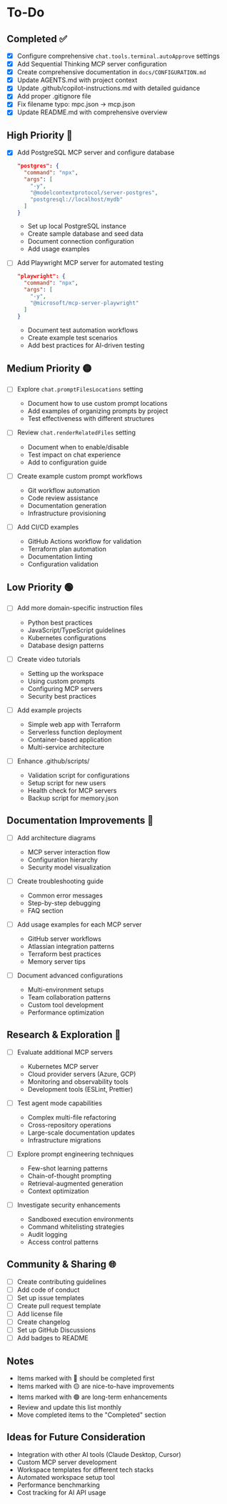# To-Do

## Completed ✅

- [x] Configure comprehensive `chat.tools.terminal.autoApprove` settings
- [x] Add Sequential Thinking MCP server configuration
- [x] Create comprehensive documentation in `docs/CONFIGURATION.md`
- [x] Update AGENTS.md with project context
- [x] Update .github/copilot-instructions.md with detailed guidance
- [x] Add proper .gitignore file
- [x] Fix filename typo: mpc.json → mcp.json
- [x] Update README.md with comprehensive overview

## High Priority 🔴

- [x] Add PostgreSQL MCP server and configure database
  ```json
  "postgres": {
    "command": "npx",
    "args": [
      "-y",
      "@modelcontextprotocol/server-postgres",
      "postgresql://localhost/mydb"
    ]
  }
  ```
  - Set up local PostgreSQL instance
  - Create sample database and seed data
  - Document connection configuration
  - Add usage examples

- [ ] Add Playwright MCP server for automated testing
  ```json
  "playwright": {
    "command": "npx",
    "args": [
      "-y",
      "@microsoft/mcp-server-playwright"
    ]
  }
  ```
  - Document test automation workflows
  - Create example test scenarios
  - Add best practices for AI-driven testing

## Medium Priority 🟡

- [ ] Explore `chat.promptFilesLocations` setting
  - Document how to use custom prompt locations
  - Add examples of organizing prompts by project
  - Test effectiveness with different structures

- [ ] Review `chat.renderRelatedFiles` setting
  - Document when to enable/disable
  - Test impact on chat experience
  - Add to configuration guide

- [ ] Create example custom prompt workflows
  - Git workflow automation
  - Code review assistance
  - Documentation generation
  - Infrastructure provisioning

- [ ] Add CI/CD examples
  - GitHub Actions workflow for validation
  - Terraform plan automation
  - Documentation linting
  - Configuration validation

## Low Priority 🟢

- [ ] Add more domain-specific instruction files
  - Python best practices
  - JavaScript/TypeScript guidelines
  - Kubernetes configurations
  - Database design patterns

- [ ] Create video tutorials
  - Setting up the workspace
  - Using custom prompts
  - Configuring MCP servers
  - Security best practices

- [ ] Add example projects
  - Simple web app with Terraform
  - Serverless function deployment
  - Container-based application
  - Multi-service architecture

- [ ] Enhance .github/scripts/
  - Validation script for configurations
  - Setup script for new users
  - Health check for MCP servers
  - Backup script for memory.json

## Documentation Improvements 📝

- [ ] Add architecture diagrams
  - MCP server interaction flow
  - Configuration hierarchy
  - Security model visualization

- [ ] Create troubleshooting guide
  - Common error messages
  - Step-by-step debugging
  - FAQ section

- [ ] Add usage examples for each MCP server
  - GitHub server workflows
  - Atlassian integration patterns
  - Terraform best practices
  - Memory server tips

- [ ] Document advanced configurations
  - Multi-environment setups
  - Team collaboration patterns
  - Custom tool development
  - Performance optimization

## Research & Exploration 🔬

- [ ] Evaluate additional MCP servers
  - Kubernetes MCP server
  - Cloud provider servers (Azure, GCP)
  - Monitoring and observability tools
  - Development tools (ESLint, Prettier)

- [ ] Test agent mode capabilities
  - Complex multi-file refactoring
  - Cross-repository operations
  - Large-scale documentation updates
  - Infrastructure migrations

- [ ] Explore prompt engineering techniques
  - Few-shot learning patterns
  - Chain-of-thought prompting
  - Retrieval-augmented generation
  - Context optimization

- [ ] Investigate security enhancements
  - Sandboxed execution environments
  - Command whitelisting strategies
  - Audit logging
  - Access control patterns

## Community & Sharing 🌐

- [ ] Create contributing guidelines
- [ ] Add code of conduct
- [ ] Set up issue templates
- [ ] Create pull request template
- [ ] Add license file
- [ ] Create changelog
- [ ] Set up GitHub Discussions
- [ ] Add badges to README

## Notes

- Items marked with 🔴 should be completed first
- Items marked with 🟡 are nice-to-have improvements
- Items marked with 🟢 are long-term enhancements
- Review and update this list monthly
- Move completed items to the "Completed" section

## Ideas for Future Consideration

- Integration with other AI tools (Claude Desktop, Cursor)
- Custom MCP server development
- Workspace templates for different tech stacks
- Automated workspace setup tool
- Performance benchmarking
- Cost tracking for AI API usage
